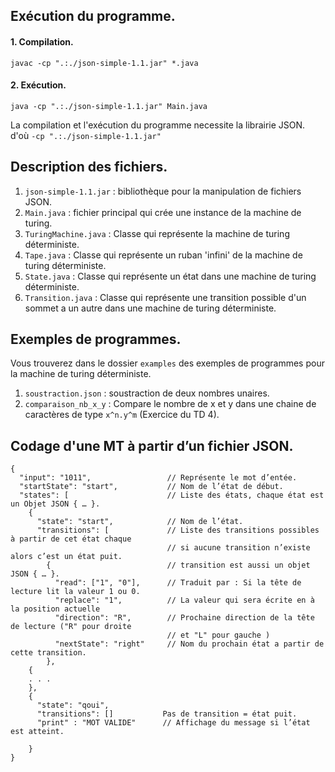 ## Exécution du programme.
#### 1. Compilation.
`javac -cp ".:./json-simple-1.1.jar" *.java`
#### 2. Exécution.
`java -cp ".:./json-simple-1.1.jar" Main.java`

La compilation et l'exécution du programme necessite la librairie JSON. d'où `-cp ".:./json-simple-1.1.jar"`
## Description des fichiers.
1. `json-simple-1.1.jar` : bibliothèque pour la manipulation de fichiers JSON.
2. `Main.java` : fichier principal qui crée une instance de la machine de turing.
3. `TuringMachine.java` : Classe qui représente la machine de turing déterministe.
4. `Tape.java` : Classe qui représente un ruban 'infini' de la machine de turing déterministe.
5. `State.java` : Classe qui représente un état dans une machine de turing déterministe.
6. `Transition.java` : Classe qui représente une transition possible d'un sommet a un autre dans une machine de turing déterministe.

## Exemples de programmes.
Vous trouverez dans le dossier `examples` des exemples de programmes pour la machine de turing déterministe.
1. `soustraction.json` : soustraction de deux nombres unaires.
2. `comparaison_nb_x_y` : Compare le nombre de x et y dans une chaine de caractères de type `x^n.y^m` (Exercice du TD 4).
## Codage d'une MT à partir d’un fichier JSON.

```
{
  "input": "1011",                 // Représente le mot d’entée.
  "startState": "start",           // Nom de l’état de début.
  "states": [                      // Liste des états, chaque état est un Objet JSON { … }.
    {                                     
      "state": "start",            // Nom de l’état.
      "transitions": [             // Liste des transitions possibles à partir de cet état chaque
                                   // si aucune transition n’existe alors c’est un état puit.
        {                          // transition est aussi un objet JSON { … }.
          "read": ["1", "0"],      // Traduit par : Si la tête de lecture lit la valeur 1 ou 0.
          "replace": "1",          // La valeur qui sera écrite en à la position actuelle
          "direction": "R",        // Prochaine direction de la tête de lecture ("R" pour droite         
                                   // et "L" pour gauche )
          "nextState": "right"     // Nom du prochain état a partir de cette transition.
        },
    {
    . . .
    },
    {                                     
      "state": "qoui",            
      "transitions": []           Pas de transition = état puit.
      "print" : "MOT VALIDE"      // Affichage du message si l’état est atteint.
        
    }
}
```